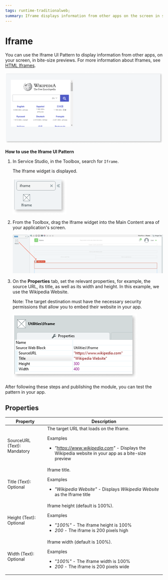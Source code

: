 ```yaml
---
tags: runtime-traditionalweb; 
summary: Iframe displays information from other apps on the screen in small previews.
---
```


# Iframe
 
 You can use the Iframe UI Pattern to display information from other apps, on your screen, in bite-size previews. For more information about Iframes, see [HTML Iframes](https://www.w3schools.com/html/html_iframe.asp).

![](<images/iframe-image-8.png>)

**How to use the Iframe UI Pattern**

1. In Service Studio, in the Toolbox, search for `Iframe`. 

    The Iframe widget is displayed.
    
    ![](<images/iframe-image-6.png>)
      
1. From the Toolbox, drag the Iframe widget into the Main Content area of your application's screen.

    ![](<images/iframe-image-7.png>)

1. On the **Properties** tab, set the relevant properties, for example, the source URL, its title, as well as its width and height. In this example, we use the Wikipedia Website.

    Note: The target destination must have the necessary security permissions that allow you to embed their website in your app.

    ![](<images/iframe-image-5.png>)

After following these steps and publishing the module, you can test the pattern in your app.



## Properties

| **Property** |  **Description** |
|---|---|
| SourceURL (Text): Mandatory | The target URL that loads on the Iframe.<p>Examples<ul><li>_"https://www.wikipedia.com"_ - Displays the Wikipedia website in your app as a bite-size preview</li></ul></p> | 
| Title (Text): Optional | Iframe title.<p>Examples<ul><li>_"Wikipedia Website"_ - Displays _Wikipedia Website_ as the Iframe title</li></ul></p>|
| Height (Text): Optional  | Iframe height (default is 100%). <p>Examples<ul><li>_"100%"_ - The iframe height is 100% </li><li>_200_ - The iframe is 200 pixels high </li></ul></p>|
| Width (Text): Optional | Iframe width (default is 100%). <p>Examples<ul><li> _"100%"_ - The iframe width is 100%</li><li>_200_ - The iframe is 200 pixels wide </li></ul></p>|
